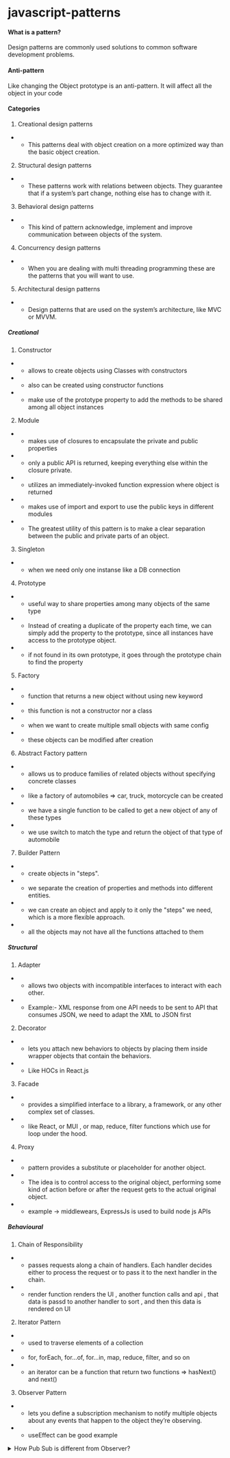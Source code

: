 # javascript-patterns

#### What is a pattern?
Design patterns are commonly used solutions to common software development problems.

#### Anti-pattern 
Like changing the Object prototype is an anti-pattern. It will affect all the object in your code

#### Categories
1. Creational design patterns
* * This patterns deal with object creation on a more optimized way than the basic object creation. 
2. Structural design patterns
* * These patterns work with relations between objects. They guarantee that if a system’s part change, nothing else has to change with it.
3. Behavioral design patterns
* * This kind of pattern acknowledge, implement and improve communication between objects of the system.
4. Concurrency design patterns
* * When you are dealing with multi threading programming these are the patterns that you will want to use.
5. Architectural design patterns
* * Design patterns that are used on the system’s architecture, like MVC or MVVM.

##### Creational 
1. Constructor 
* * allows to create objects using Classes  with constructors 
* * also can be created using constructor functions
* * make use of the prototype property to add the methods to be shared among all object instances

2. Module 
* * makes use of closures to encapsulate the private and public properties
* * only a public API is returned, keeping everything else within the closure private.
* * utilizes an immediately-invoked function expression where object is returned
* * makes use of import and export to use the public keys in different modules
* * The greatest utility of this pattern is to make a clear separation between the public and private parts of an object.

3. Singleton
* * when we need only one instanse like a DB connection

4. Prototype
* *  useful way to share properties among many objects of the same type
* *  Instead of creating a duplicate of the property each time, we can simply add the property to the prototype, since all instances have access to the prototype object.
* * if not found in its own prototype, it goes through the prototype chain to find the property 

5. Factory
* * function that returns a new object without using new keyword
* * this function is not a constructor nor a class
* * when we want to create multiple small objects with same config
* * these objects can be modified after creation

6. Abstract Factory pattern
* * allows us to produce families of related objects without specifying concrete classes
* * like a factory of automobiles => car, truck, motorcycle can be created
* * we have a single function to be called to get a new object of any of these types 
* * we use switch to match the type and return the object of that type of automobile

7. Builder Pattern
* *  create objects in "steps".
* *  we separate the creation of properties and methods into different entities.
* * we can create an object and apply to it only the "steps" we need, which is a more flexible approach.
* * all the objects may not have all the functions attached to them 

##### Structural
1. Adapter
* * allows two objects with incompatible interfaces to interact with each other.
* * Example:- XML response from one API needs to be sent to API that consumes JSON, we need to adapt the XML to JSON first 

2. Decorator 
* *  lets you attach new behaviors to objects by placing them inside wrapper objects that contain the behaviors.
* * Like HOCs in React.js

3. Facade
* *  provides a simplified interface to a library, a framework, or any other complex set of classes.
* * like React, or MUI , or map, reduce, filter functions which use for loop under the hood.

4. Proxy 
* * pattern provides a substitute or placeholder for another object.
* *  The idea is to control access to the original object, performing some kind of action before or after the request gets to the actual original object.
* * example -> middlewears, ExpressJs is used to build node js APIs


##### Behavioural 
1. Chain of Responsibility 
* * passes requests along a chain of handlers. Each handler decides either to process the request or to pass it to the next handler in the chain.
* * render function renders the UI , another function calls and api , that data is passd to another handler to sort , and then this data is rendered on UI 

2. Iterator Pattern
* * used to traverse elements of a collection
* * for, forEach, for...of, for...in, map, reduce, filter, and so on
* * an iterator can be a function that return two functions => hasNext() and next()

3. Observer Pattern
* *  lets you define a subscription mechanism to notify multiple objects about any events that happen to the object they’re observing.
* * useEffect can be good example



<details>
  <summary>How Pub Sub is different from Observer?</summary>
  
  1. Observer
     * Synchronous
     * Tightly coupled - subject knows the observers observing its state
  2. PubSub
     * Asynchronous behaviour
     * Pub and Sub are loosly coupled - they both are not aware about each others existance also
</details>